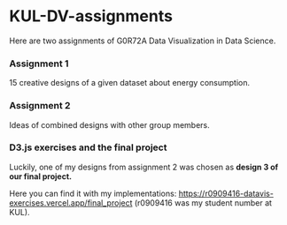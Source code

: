 # KUL-DV-assignments

Here are two assignments of G0R72A Data Visualization in Data Science.

### Assignment 1
15 creative designs of a given dataset about energy consumption.

### Assignment 2
Ideas of combined designs with other group members.

### D3.js exercises and the final project
Luckily, one of my designs from assignment 2 was chosen as **design 3 of our final project.** 

Here you can find it with my implementations: https://r0909416-datavis-exercises.vercel.app/final_project (r0909416 was my student number at KUL).
